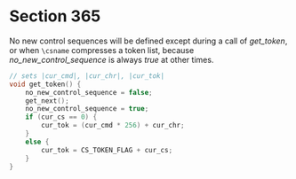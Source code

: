# Section 365

No new control sequences will be defined except during a call of *get_token*, or when `\csname` compresses a token list, because *no_new_control_sequence* is always *true* at other times.

```c parser/get_next_token.c
// sets |cur_cmd|, |cur_chr|, |cur_tok|
void get_token() {
    no_new_control_sequence = false;
    get_next();
    no_new_control_sequence = true;
    if (cur_cs == 0) {
        cur_tok = (cur_cmd * 256) + cur_chr;
    }
    else {
        cur_tok = CS_TOKEN_FLAG + cur_cs;
    }
}
```
